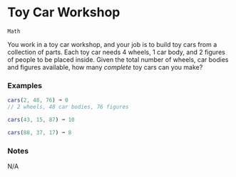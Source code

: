 # Toy Car Workshop

`Math`

You work in a toy car workshop, and your job is to build toy cars from a collection of parts. Each toy car needs 4 wheels, 1 car body, and 2 figures of people to be placed inside. Given the total number of wheels, car bodies and figures available, how many _complete_ toy cars can you make?

### Examples

```js
cars(2, 48, 76) ➞ 0
// 2 wheels, 48 car bodies, 76 figures

cars(43, 15, 87) ➞ 10

cars(88, 37, 17) ➞ 8
```

### Notes

N/A
